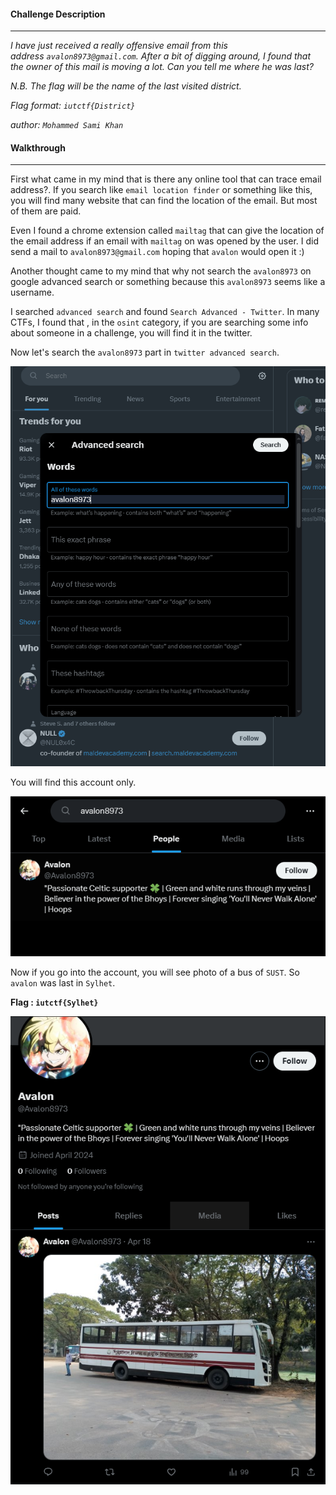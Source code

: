 
#### Challenge Description
---

*I have just received a really offensive email from this address `avalon8973@gmail.com`. After a bit of digging around, I found that the owner of this mail is moving a lot. Can you tell me where he was last?*

*N.B. The flag will be the name of the last visited district.*

*Flag format: `iutctf{District}`*

*author: `Mohammed Sami Khan`*

#### Walkthrough
---

First what came in my mind that is there any online tool that can trace email address?. If you search like `email location finder` or something like this, you will find many website that can find the location of the email. But most of them are paid.

Even I found a chrome extension called `mailtag` that can give the location of the email address if an email with `mailtag` on was opened by the user. I did send a mail to `avalon8973@gmail.com` 
hoping that `avalon` would open it :)

Another thought came to my mind that why not search the `avalon8973` on google advanced search or something because this `avalon8973` seems like a username.

I searched `advanced search` and found `Search Advanced - Twitter`. In many CTFs, I found that , in the `osint` category, if you are searching some info about someone in a challenge, you will find it in the twitter.

Now let's search the  `avalon8973` part in `twitter advanced search`.

![](Images/Pasted%20image%2020240430204655.png)

You will find this account only.

![](Images/Pasted%20image%2020240430204758.png)

Now if you go into the account, you will see photo of a bus of `SUST`. So `avalon` was last in `Sylhet`.

**Flag : `iutctf{Sylhet}`**

![](Images/Pasted%20image%2020240430205001.png)